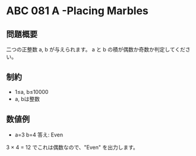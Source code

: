 # ABC 081 A -Placing Marbles
## 問題概要
二つの正整数 a, b が与えられます。 a と b の積が偶数か奇数か判定してください。

## 制約
* 1≤a, b≤10000
* a, bは整数

## 数値例
* a=3 b=4 答え: Even

3 × 4 = 12 でこれは偶数なので、"Even" を出力します。